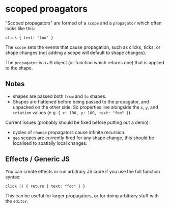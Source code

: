 # scoped proagators
"Scoped propagators" are formed of a `scope` and a `propagator` which often looks like this:

`click { text: "foo" }`

The `scope` sets the events that cause propagation, such as clicks, ticks, or shape changes (not adding a scope will default to shape changes).

The `propagator` is a JS object (or function which returns one) that is applied to the shape.

## Notes
- shapes are passed both `from` and `to` shapes.
- Shapes are flattened before being passed to the propagator, and unpacked on the other side. So properties live alongside the `x`, `y`, and `rotation` values (e.g. `{ x: 100, y: 100, text: "foo" }`).

Current Issues (probably should be fixed before putting out a demo):
- cycles of `change` propagators cause infinite recursion.
- `geo` scopes are currently fired for any shape change, this should be localised to spatially local changes.

## Effects / Generic JS
You can create effects or run arbitrary JS code if you use the full function syntax:

`click () { return { text: "foo" } }`

This can be useful for larger propagators, or for doing arbitrary stuff with the `editor`.
